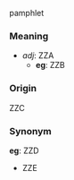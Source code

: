 pamphlet
### Meaning
+ _adj_: ZZA
    + __eg__: ZZB

### Origin

ZZC

### Synonym

__eg__: ZZD

+ ZZE



